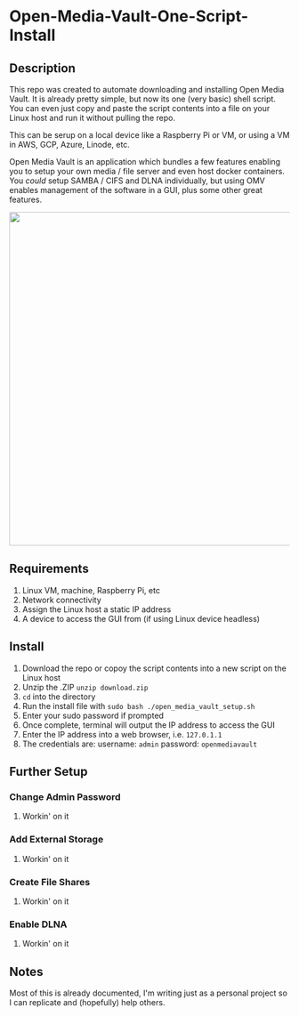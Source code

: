 # Open-Media-Vault-One-Script-Install
## Description
This repo was created to automate downloading and installing Open Media Vault. It is already pretty simple, but now its one (very basic) shell script. You can even just copy and paste the script contents into a file on your Linux host and run it without pulling the repo.

This can be serup on a local device like a Raspberry Pi or VM, or using a VM in AWS, GCP, Azure, Linode, etc.

Open Media Vault is an application which bundles a few features enabling you to setup your own media / file server and even host docker containers. You *could* setup SAMBA / CIFS and DLNA individually, but using OMV enables management of the software in a GUI, plus some other great features.

<img src="" alt="" width="600"/>

## Requirements
1. Linux VM, machine, Raspberry Pi, etc
3. Network connectivity
4. Assign the Linux host a static IP address
5. A device to access the GUI from (if using Linux device headless)
## Install
1. Download the repo or copoy the script contents into a new script on the Linux host
2. Unzip the .ZIP `unzip download.zip`
3. `cd` into the directory
4. Run the install file with `sudo bash ./open_media_vault_setup.sh`
5. Enter your sudo password if prompted
6. Once complete, terminal will output the IP address to access the GUI
7. Enter the IP address into a web browser, i.e. `127.0.1.1`
8. The credentials are: username: `admin` password: `openmediavault`
## Further Setup
### Change Admin Password
1. Workin' on it
### Add External Storage
1. Workin' on it
### Create File Shares
1. Workin' on it
### Enable DLNA
1. Workin' on it
## Notes
Most of this is already documented, I'm writing just as a personal project so I can replicate and (hopefully) help others.
